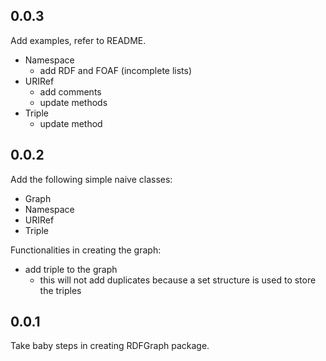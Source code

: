## 0.0.3

Add examples, refer to README.

- Namespace
  - add RDF and FOAF (incomplete lists)
- URIRef
  - add comments
  - update methods
- Triple
  - update method

## 0.0.2

Add the following simple naive classes:
- Graph
- Namespace
- URIRef
- Triple

Functionalities in creating the graph:
- add triple to the graph
  - this will not add duplicates because a set structure is used to store the triples 

## 0.0.1

Take baby steps in creating RDFGraph package.